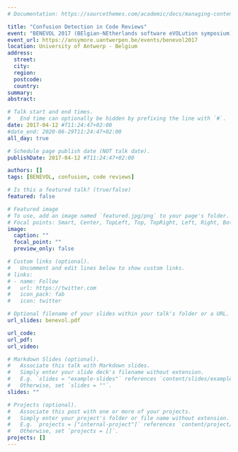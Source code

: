 ```yaml
---
# Documentation: https://sourcethemes.com/academic/docs/managing-content/

title: "Confusion Detection in Code Reviews"
event: "BENEVOL 2017 (BElgian-NEtherlands software eVOLution symposium)"
event_url: https://ansymore.uantwerpen.be/events/benevol2017
location: University of Antwerp - Belgium
address:
  street:
  city:
  region:
  postcode:
  country:
summary:
abstract:

# Talk start and end times.
#   End time can optionally be hidden by prefixing the line with `#`.
date: 2017-04-12 #T11:24:47+02:00
#date_end: 2020-06-29T11:24:47+02:00
all_day: true

# Schedule page publish date (NOT talk date).
publishDate: 2017-04-12 #T11:24:47+02:00

authors: []
tags: [BENEVOL, confusion, code reviews]

# Is this a featured talk? (true/false)
featured: false

# Featured image
# To use, add an image named `featured.jpg/png` to your page's folder.
# Focal points: Smart, Center, TopLeft, Top, TopRight, Left, Right, BottomLeft, Bottom, BottomRight.
image:
  caption: ""
  focal_point: ""
  preview_only: false

# Custom links (optional).
#   Uncomment and edit lines below to show custom links.
# links:
# - name: Follow
#   url: https://twitter.com
#   icon_pack: fab
#   icon: twitter

# Optional filename of your slides within your talk's folder or a URL.
url_slides: benevol.pdf

url_code:
url_pdf:
url_video:

# Markdown Slides (optional).
#   Associate this talk with Markdown slides.
#   Simply enter your slide deck's filename without extension.
#   E.g. `slides = "example-slides"` references `content/slides/example-slides.md`.
#   Otherwise, set `slides = ""`.
slides: ""

# Projects (optional).
#   Associate this post with one or more of your projects.
#   Simply enter your project's folder or file name without extension.
#   E.g. `projects = ["internal-project"]` references `content/project/deep-learning/index.md`.
#   Otherwise, set `projects = []`.
projects: []
---
```

